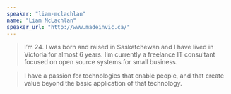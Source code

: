 ```yaml
---
speaker: "liam-mclachlan"
name: "Liam McLachlan"
speaker_url: "http://www.madeinvic.ca/"
---
```


> I’m 24. I was born and raised in Saskatchewan and I have lived in Victoria for
almost 6 years. I’m currently a freelance IT consultant focused on open source
systems for small business.

> I have a passion for technologies that enable people, and that
create value beyond the basic application of that technology.
